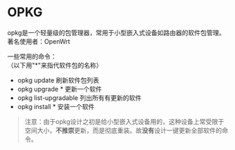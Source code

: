 # OPKG

opkg是一个轻量级的包管理器，常用于小型嵌入式设备如路由器的软件包管理。  
著名使用者：OpenWrt

一些常用的命令：  
（以下用"*"来指代软件包的名称）

- opkg update 刷新软件包列表
- opkg upgrade * 更新一个软件
- opkg list-upgradable 列出所有有更新的软件
- opkg install * 安装一个软件

> 注意：由于opkg设计之初是给小型嵌入式设备用的，这种设备上常受限于空间大小，**不推崇**更新，而是彻底重装。故**没有**设计一键更新全部软件的命令。
